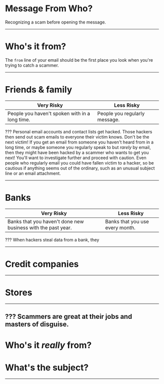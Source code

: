 

# Message From Who?
Recognizing a scam before opening the message.

---
# Who's it from?
The `from` line of your email should be the first place you look when you're trying to catch a scammer.

---
# Friends & family
Very Risky | Less Risky
-----------|-----------
People you haven't spoken with in a long time. | People you regularly message.

???
Personal email accounts and contact lists get hacked. Those hackers then send out scam emails to everyone their victim knows.
Don't be the next victim!
If you get an email from someone you haven't heard from in a long time, or maybe someone you regularly speak to but *rarely* by email, then they might have been hacked by a scammer who wants to get you next! You'll want to investigate further and proceed with caution.
Even people who regularly email you could have fallen victim to a hacker, so be cautious if anything seems out of the ordinary, such as an unusual subject line or an email attachment.

---
# Banks
Very Risky | Less Risky
-----------|-----------
Banks that you haven't done new business with the past year. | Banks that you use every month.

???
When hackers steal data from a bank, they

---
# Credit companies

---
# Stores

---

???
Scammers are great at their jobs and masters of disguise.
---
# Who's it *really* from?
# What's the subject?

---
<!--stackedit_data:
eyJoaXN0b3J5IjpbLTk1OTUzOTA0NCwtMjEwOTMwNjY1MSw3NT
Y5MjE1NzksNzk3MDAyNzg5LDgyOTY2MDUsLTU2OTE2NzkzMF19

-->